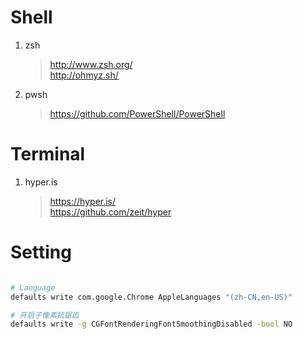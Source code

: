 # Shell

1. zsh
   > http://www.zsh.org/  
   > http://ohmyz.sh/  
   
2. pwsh
   > https://github.com/PowerShell/PowerShell  
   
# Terminal

1. hyper.is
   > https://hyper.is/  
   > https://github.com/zeit/hyper  


# Setting

```sh

# Language
defaults write com.google.Chrome AppleLanguages "(zh-CN,en-US)"

# 开启子像素抗锯齿
defaults write -g CGFontRenderingFontSmoothingDisabled -bool NO
```
